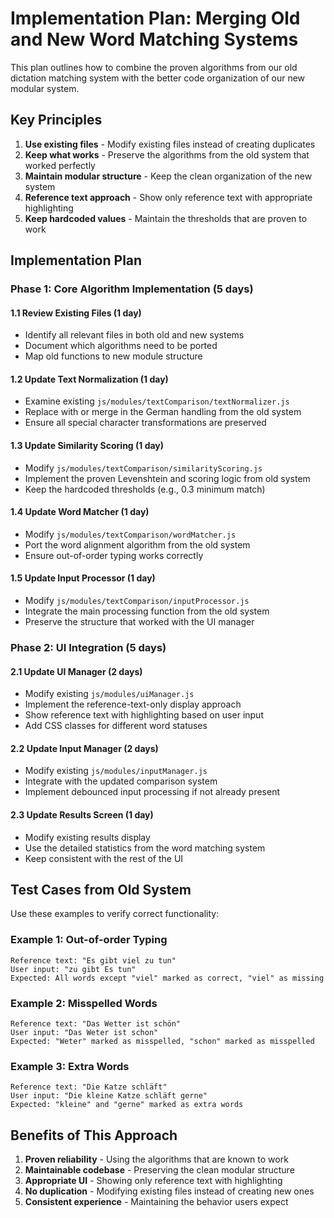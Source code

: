 # Implementation Plan: Merging Old and New Word Matching Systems

This plan outlines how to combine the proven algorithms from our old dictation matching system with the better code organization of our new modular system.

## Key Principles

1. **Use existing files** - Modify existing files instead of creating duplicates
2. **Keep what works** - Preserve the algorithms from the old system that worked perfectly
3. **Maintain modular structure** - Keep the clean organization of the new system
4. **Reference text approach** - Show only reference text with appropriate highlighting
5. **Keep hardcoded values** - Maintain the thresholds that are proven to work

## Implementation Plan

### Phase 1: Core Algorithm Implementation (5 days)

#### 1.1 Review Existing Files (1 day)
- Identify all relevant files in both old and new systems
- Document which algorithms need to be ported
- Map old functions to new module structure

#### 1.2 Update Text Normalization (1 day)
- Examine existing `js/modules/textComparison/textNormalizer.js`
- Replace with or merge in the German handling from the old system
- Ensure all special character transformations are preserved

#### 1.3 Update Similarity Scoring (1 day)
- Modify `js/modules/textComparison/similarityScoring.js`
- Implement the proven Levenshtein and scoring logic from old system
- Keep the hardcoded thresholds (e.g., 0.3 minimum match)

#### 1.4 Update Word Matcher (1 day)
- Modify `js/modules/textComparison/wordMatcher.js`
- Port the word alignment algorithm from the old system
- Ensure out-of-order typing works correctly

#### 1.5 Update Input Processor (1 day)
- Modify `js/modules/textComparison/inputProcessor.js`
- Integrate the main processing function from the old system
- Preserve the structure that worked with the UI manager

### Phase 2: UI Integration (5 days)

#### 2.1 Update UI Manager (2 days)
- Modify existing `js/modules/uiManager.js`
- Implement the reference-text-only display approach
- Show reference text with highlighting based on user input
- Add CSS classes for different word statuses

#### 2.2 Update Input Manager (2 days)
- Modify existing `js/modules/inputManager.js`
- Integrate with the updated comparison system
- Implement debounced input processing if not already present

#### 2.3 Update Results Screen (1 day)
- Modify existing results display
- Use the detailed statistics from the word matching system
- Keep consistent with the rest of the UI

## Test Cases from Old System

Use these examples to verify correct functionality:

### Example 1: Out-of-order Typing
```
Reference text: "Es gibt viel zu tun"
User input: "zu gibt Es tun"
Expected: All words except "viel" marked as correct, "viel" as missing
```

### Example 2: Misspelled Words
```
Reference text: "Das Wetter ist schön"
User input: "Das Weter ist schon"
Expected: "Weter" marked as misspelled, "schon" marked as misspelled
```

### Example 3: Extra Words
```
Reference text: "Die Katze schläft"
User input: "Die kleine Katze schläft gerne"
Expected: "kleine" and "gerne" marked as extra words
```

## Benefits of This Approach

1. **Proven reliability** - Using the algorithms that are known to work
2. **Maintainable codebase** - Preserving the clean modular structure
3. **Appropriate UI** - Showing only reference text with highlighting
4. **No duplication** - Modifying existing files instead of creating new ones
5. **Consistent experience** - Maintaining the behavior users expect